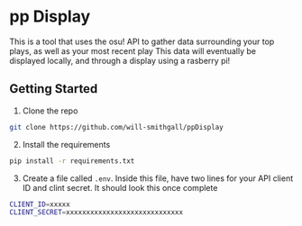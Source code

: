 # pp Display

This is a tool that uses the osu! API to gather data surrounding your top plays, as well as your most recent play
This data will eventually be displayed locally, and through a display using a rasberry pi!

## Getting Started

1. Clone the repo 
```sh
git clone https://github.com/will-smithgall/ppDisplay
```
2. Install the requirements 
```sh
pip install -r requirements.txt
```
3. Create a file called ```.env```. Inside this file, have two lines for your API client ID and clint secret. It should look this once complete
```sh
CLIENT_ID=xxxxx
CLIENT_SECRET=xxxxxxxxxxxxxxxxxxxxxxxxxxxxx
```
